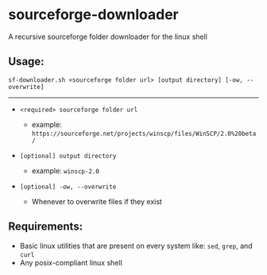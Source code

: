 # sourceforge-downloader

A recursive sourceforge folder downloader for the linux shell 

## Usage:
```shell
sf-downloader.sh <sourceforge folder url> [output directory] [-ow, --overwrite]
```

---

- `<required> sourceforge folder url`
    - example: `https://sourceforge.net/projects/winscp/files/WinSCP/2.0%20beta/`

- `[optional] output directory`
    - example: `winscp-2.0`

- `[optional] -ow, --overwrite`
    - Whenever to overwrite files if they exist

## Requirements:
- Basic linux utilities that are present on every system like: `sed`, `grep`, and `curl`
- Any posix-compliant linux shell
